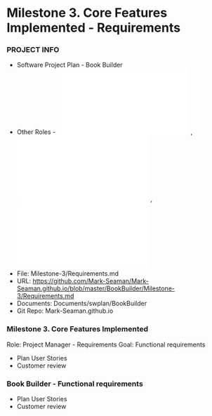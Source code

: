 # Milestone 3. Core Features Implemented - Requirements
### PROJECT INFO
- Software Project Plan - Book Builder
- Other Roles - ![Design.md](Design.md) , 
                ![Code.md](Code.md) , 
                ![Test.md](Test.md)
- File: Milestone-3/Requirements.md
- URL: https://github.com/Mark-Seaman/Mark-Seaman.github.io/blob/master/BookBuilder/Milestone-3/Requirements.md
- Documents: Documents/swplan/BookBuilder
- Git Repo: Mark-Seaman.github.io

### Milestone 3. Core Features Implemented
Role: Project Manager - Requirements
Goal: Functional requirements
- Plan User Stories
- Customer review
 
### Book Builder - Functional requirements
- Plan User Stories
- Customer review
